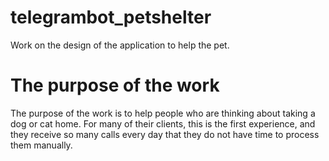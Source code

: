 # telegrambot_petshelter
Work on the design of the application to help the pet. 
# The purpose of the work
The purpose of the work is to help people who are thinking about taking a dog or cat home. For many of their clients, this is the first experience, and they receive so many calls every day that they do not have time to process them manually.
